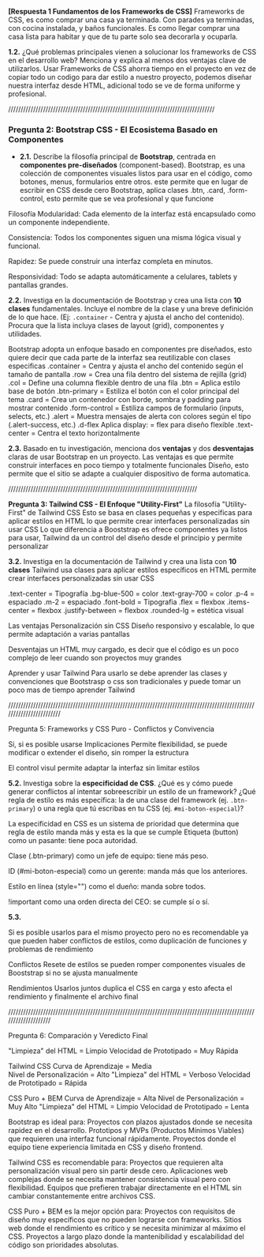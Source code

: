 **[Respuesta 1 Fundamentos de los Frameworks de CSS]**
Frameworks de CSS, es como comprar una casa ya terminada. Con parades ya terminadas, con cocina instalada, y baños funcionales. 
Es como llegar comprar una casa lista para habitar y que de tu parte solo sea decorarla y ocuparla. 

**1.2.** ¿Qué problemas principales vienen a solucionar los frameworks de CSS en el desarrollo web? Menciona y explica al menos dos ventajas clave de utilizarlos.
Usar Frameworks de CSS ahorra tiempo en el proyecto en vez de copiar todo un codigo para dar estilo a nuestro proyecto, podemos diseñar nuestra interfaz desde HTML, adicional todo se ve de forma 
uniforme y profesional. 


///////////////////////////////////////////////////////////////////////////////////


### Pregunta 2: Bootstrap CSS - El Ecosistema Basado en Componentes

* **2.1.** Describe la filosofía principal de **Bootstrap**, centrada en **componentes pre-diseñados** (component-based).
Bootstrap, es una colección de componentes visuales listos para usar en el código, como botones, menus, formularios entre otros. 
este permite que en lugar de escribir en CSS desde cero Bootstrap, aplica clases .btn, .card, .form-control, esto permite que se vea profesional y que funcione 

Filosofía 
Modularidad: Cada elemento de la interfaz está encapsulado como un componente independiente.

Consistencia: Todos los componentes siguen una misma lógica visual y funcional.

Rapidez: Se puede construir una interfaz completa en minutos.

Responsividad: Todo se adapta automáticamente a celulares, tablets y pantallas grandes.

**2.2.** Investiga en la documentación de Bootstrap y crea una lista con **10 clases** fundamentales. Incluye el nombre de la clase y una breve definición de lo que hace. (Ej: `.container` - Centra y ajusta el ancho del contenido). Procura que la lista incluya clases de layout (grid), componentes y utilidades.

Bootstrap adopta un enfoque basado en componentes pre diseñados, esto quiere decir que cada parte de la interfaz sea reutilizable con clases especificas 
.container = Centra y ajusta el ancho del contenido según el tamaño de pantalla
.row = Crea una fila dentro del sistema de rejilla (grid)
.col = Define una columna flexible dentro de una fila
.btn = Aplica estilo base de botón
.btn-primary = Estiliza el botón con el color principal del tema
.card = Crea un contenedor con borde, sombra y padding para mostrar contenido
.form-control = Estiliza campos de formulario (inputs, selects, etc.)
.alert = Muestra mensajes de alerta con colores según el tipo (.alert-success, etc.)
.d-flex	Aplica display: = flex para diseño flexible
.text-center = Centra el texto horizontalmente

**2.3.** Basado en tu investigación, menciona dos **ventajas** y dos **desventajas** claras de usar Bootstrap en un proyecto.
Las ventajas es que permite construir interfaces en poco tiempo y totalmente funcionales 
Diseño, esto permite que el sitio se adapte a cualquier dispositivo de forma automatica.

////////////////////////////////////////////////////////////////////////////

**Pregunta 3: Tailwind CSS - El Enfoque "Utility-First"**
La filosofía "Utility-First" de Tailwind CSS
Esto se basa en clases pequeñas y especificas para aplicar estilos en HTML lo que permite crear interfaces personalizadas sin usar CSS 
Lo que diferencia a Booststrap es ofrece componentes ya listos para usar, Tailwind da un control del diseño desde el principio y permite personalizar

**3.2.** Investiga en la documentación de Tailwind y crea una lista con **10 clases**
Tailwind usa clases para aplicar estilos específicos en HTML permite crear interfaces personalizadas sin usar CSS

.text-center = Tipografía
.bg-blue-500 = color
.text-gray-700 = color
.p-4 = espaciado
.m-2 = espaciado
.font-bold = Tipografia
.flex = flexbox
.items-center = flexbox
.justify-between = flexbox
.rounded-lg = estética visual

Las ventajas
Personalización sin CSS
Diseño responsivo y escalable, lo que permite adaptación a varias pantallas 

Desventajas
un HTML muy cargado, es decir que el código es un poco complejo de leer cuando son proyectos muy grandes

Aprender y usar Tailwind
Para usarlo se debe aprender las clases y convenciones que Bootstrasp o css son tradicionales y puede tomar un poco mas de tiempo aprender Tailwind

////////////////////////////////////////////////////////////////////////////////////////////////////////////////////////

Pregunta 5: Frameworks y CSS Puro - Conflictos y Convivencia

Si, si es posible usarse
Implicaciones
Permite flexibilidad, se puede modificar o extender el diseño, sin romper la estructura 

El control visul permite adaptar la interfaz sin limitar estilos 

**5.2.** Investiga sobre la **especificidad de CSS**. ¿Qué es y cómo puede generar conflictos al intentar sobreescribir un estilo de un framework? ¿Qué regla de estilo es más específica: la de una clase del framework (ej. `.btn-primary`) o una regla que tú escribas en tu CSS (ej. `#mi-boton-especial`)?

La especificidad en CSS es un sistema de prioridad que determina que regla de estilo manda más y esta es la que se cumple 
Etiqueta (button) como un pasante: tiene poca autoridad.

Clase (.btn-primary) como un jefe de equipo: tiene más peso.

ID (#mi-boton-especial) como un gerente: manda más que los anteriores.

Estilo en línea (style="") como el dueño: manda sobre todos.

!important como una orden directa del CEO: se cumple sí o sí.

**5.3.**

Si es posible usarlos para el mismo proyecto pero no es recomendable ya que pueden haber conflictos de estilos, como duplicación de funciones y problemas de rendimiento

Conflictos
Resete de estilos 
se pueden romper componentes visuales de Booststrap si no se ajusta manualmente 

Rendimientos
Usarlos juntos duplica el CSS en carga y esto afecta el rendimiento y finalmente el archivo final

////////////////////////////////////////////////////////////////////////////////////////////////////////////////////

Pregunta 6: Comparación y Veredicto Final

"Limpieza" del HTML = Limpio 
 Velocidad de Prototipado = Muy Rápida 
  
 Tailwind CSS 
 Curva de Aprendizaje = Media         
 Nivel de Personalización = Alto 
 "Limpieza" del HTML = Verboso 
 Velocidad de Prototipado = Rápida 
  
 CSS Puro + BEM 
 Curva de Aprendizaje = Alta 
 Nivel de Personalización = Muy Alto 
 "Limpieza" del HTML = Limpio 
 Velocidad de Prototipado = Lenta 
  
 Bootstrap es ideal para: 
 Proyectos con plazos ajustados donde se necesita rapidez en el desarrollo. 
 Prototipos y MVPs (Productos Mínimos Viables) que requieren una interfaz funcional rápidamente. 
 Proyectos donde el equipo tiene experiencia limitada en CSS y diseño frontend. 
  
 Tailwind CSS es recomendable para: 
 Proyectos que requieren alta personalización visual pero sin partir desde cero. 
 Aplicaciones web complejas donde se necesita mantener consistencia visual pero con flexibilidad. 
 Equipos que prefieren trabajar directamente en el HTML sin cambiar constantemente entre archivos CSS. 
  
 CSS Puro + BEM es la mejor opción para: 
 Proyectos con requisitos de diseño muy específicos que no pueden lograrse con frameworks. 
 Sitios web donde el rendimiento es crítico y se necesita minimizar al máximo el CSS. 
 Proyectos a largo plazo donde la mantenibilidad y escalabilidad del código son prioridades absolutas.